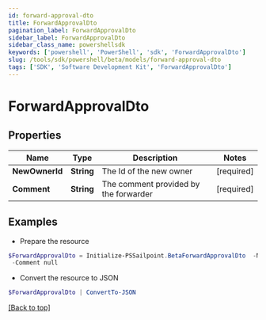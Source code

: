 ```yaml
---
id: forward-approval-dto
title: ForwardApprovalDto
pagination_label: ForwardApprovalDto
sidebar_label: ForwardApprovalDto
sidebar_class_name: powershellsdk
keywords: ['powershell', 'PowerShell', 'sdk', 'ForwardApprovalDto'] 
slug: /tools/sdk/powershell/beta/models/forward-approval-dto
tags: ['SDK', 'Software Development Kit', 'ForwardApprovalDto']
---
```



# ForwardApprovalDto

## Properties

Name | Type | Description | Notes
------------ | ------------- | ------------- | -------------
**NewOwnerId** |  **String** | The Id of the new owner | [required]
**Comment** |  **String** | The comment provided by the forwarder | [required]

## Examples

- Prepare the resource
```powershell
$ForwardApprovalDto = Initialize-PSSailpoint.BetaForwardApprovalDto  -NewOwnerId null `
 -Comment null
```

- Convert the resource to JSON
```powershell
$ForwardApprovalDto | ConvertTo-JSON
```


[[Back to top]](#) 

